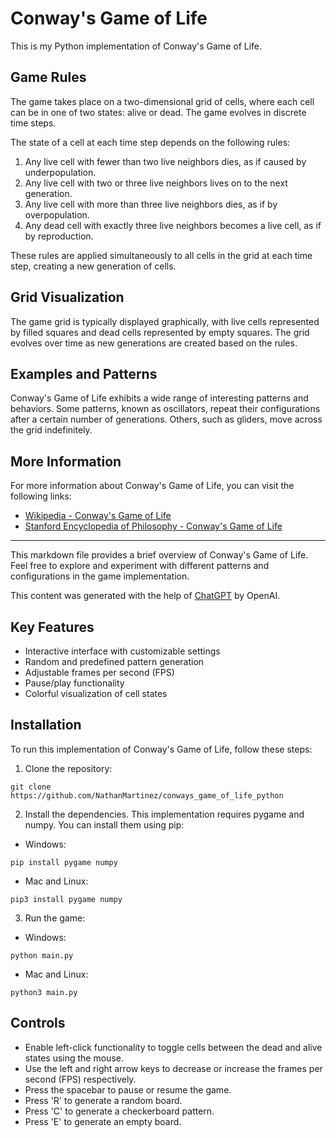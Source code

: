 # Conway's Game of Life

This is my Python implementation of Conway's Game of Life.

## Game Rules

The game takes place on a two-dimensional grid of cells, where each cell can be in one of two states: alive or dead. The game evolves in discrete time steps.

The state of a cell at each time step depends on the following rules:

1. Any live cell with fewer than two live neighbors dies, as if caused by underpopulation.
2. Any live cell with two or three live neighbors lives on to the next generation.
3. Any live cell with more than three live neighbors dies, as if by overpopulation.
4. Any dead cell with exactly three live neighbors becomes a live cell, as if by reproduction.

These rules are applied simultaneously to all cells in the grid at each time step, creating a new generation of cells.

## Grid Visualization

The game grid is typically displayed graphically, with live cells represented by filled squares and dead cells represented by empty squares. The grid evolves over time as new generations are created based on the rules.

## Examples and Patterns

Conway's Game of Life exhibits a wide range of interesting patterns and behaviors. Some patterns, known as oscillators, repeat their configurations after a certain number of generations. Others, such as gliders, move across the grid indefinitely.

## More Information

For more information about Conway's Game of Life, you can visit the following links:

- [Wikipedia - Conway's Game of Life](https://en.wikipedia.org/wiki/Conway%27s_Game_of_Life)
- [Stanford Encyclopedia of Philosophy - Conway's Game of Life](https://plato.stanford.edu/entries/cellular-automata/supplement2.html)

---

This markdown file provides a brief overview of Conway's Game of Life. Feel free to explore and experiment with different patterns and configurations in the game implementation.

This content was generated with the help of [ChatGPT](https://github.com/openai/chatgpt) by OpenAI.

## Key Features

- Interactive interface with customizable settings
- Random and predefined pattern generation
- Adjustable frames per second (FPS)
- Pause/play functionality
- Colorful visualization of cell states

## Installation

To run this implementation of Conway's Game of Life, follow these steps:

1. Clone the repository:

```shell
git clone https://github.com/NathanMartinez/conways_game_of_life_python
```

2. Install the dependencies. This implementation requires pygame and numpy. You can install them using pip:

- Windows:

```shell
pip install pygame numpy
```
- Mac and Linux:

```shell
pip3 install pygame numpy
```

3. Run the game:

- Windows:

```shell
python main.py
```
- Mac and Linux:

```shell
python3 main.py
```

## Controls

- Enable left-click functionality to toggle cells between the dead and alive states using the mouse.
- Use the left and right arrow keys to decrease or increase the frames per second (FPS) respectively.
- Press the spacebar to pause or resume the game.
- Press 'R' to generate a random board.
- Press 'C' to generate a checkerboard pattern.
- Press 'E' to generate an empty board.
